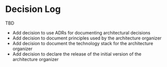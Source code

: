 # Decision Log

TBD

* Add decision to use ADRs for documenting architectural decisions
* Add decision to document principles used by the architecture organizer
* Add decision to document the technology stack for the architecture organizer
* Add decision to declare the release of the initial version of the architecture organizer
